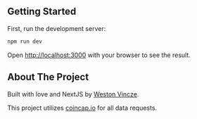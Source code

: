 ## Getting Started

First, run the development server:

```bash
npm run dev
```

Open [http://localhost:3000](http://localhost:3000) with your browser to see the result.

## About The Project

Built with love and NextJS by [Weston Vincze](https://westonvincze.com).

This project utilizes [coincap.io](https://docs.coincap.io) for all data requests.
